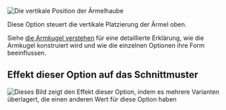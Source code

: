 ![Die vertikale Position der Ärmelhaube](./sleevecaptopfactory.svg)

Diese Option steuert die vertikale Platzierung der Ärmel oben.

<Tip>

Siehe [die Armkugel verstehen](/docs/patterns/brian/options#understanding-the-sleevecap) für eine detaillierte Erklärung, wie die Armkugel konstruiert wird und wie die einzelnen Optionen ihre Form beeinflussen.

</Tip>

## Effekt dieser Option auf das Schnittmuster

![Dieses Bild zeigt den Effekt dieser Option, indem es mehrere Varianten überlagert, die einen anderen Wert für diese Option haben](simone_sleevecaptopfactory_sample.svg "Effekt dieser Option auf das Schnittmuster")
